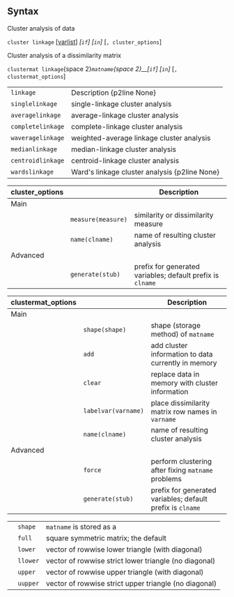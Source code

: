 ## Syntax

Cluster analysis of data

`cluster linkage`
\[[varlist](http://www.stata.com/help.cgi?varlist)\]
_\[`if`\] \[`in`\]_ \[`, cluster_options`\]

Cluster analysis of a dissimilarity matrix

`clustermat linkage`<span options="2">{space 2}_`matname`<span
options="2">{space 2}__\[`if`\]
\[`in`\]_ \[`, clustermat_options`\]

|                   |                                               |
|-------------------|-----------------------------------------------|
| `linkage`         | Description {p2line None}                     |
| `singlelinkage`   | single-linkage cluster analysis               |
| `averagelinkage`  | average-linkage cluster analysis              |
| `completelinkage` | complete-linkage cluster analysis             |
| `waveragelinkage` | weighted-average linkage cluster analysis     |
| `medianlinkage`   | median-linkage cluster analysis               |
| `centroidlinkage` | centroid-linkage cluster analysis             |
| `wardslinkage`    | Ward's linkage cluster analysis {p2line None} |

| cluster\_options |                    | Description                                                |
|------------------|--------------------|------------------------------------------------------------|
| Main             |                    |                                                            |
|                  | `measure(measure)` | similarity or dissimilarity measure                        |
|                  | `name(clname)`     | name of resulting cluster analysis                         |
| Advanced         |                    |                                                            |
|                  | `generate(stub)`   | prefix for generated variables; default prefix is `clname` |

| clustermat\_options |                     | Description                                                |
|---------------------|---------------------|------------------------------------------------------------|
| Main                |                     |                                                            |
|                     | `shape(shape)`      | shape (storage method) of `matname`                        |
|                     | `add`               | add cluster information to data currently in memory        |
|                     | `clear`             | replace data in memory with cluster information            |
|                     | `labelvar(varname)` | place dissimilarity matrix row names in `varname`          |
|                     | `name(clname)`      | name of resulting cluster analysis                         |
| Advanced            |                     |                                                            |
|                     | `force`             | perform clustering after fixing `matname` problems         |
|                     | `generate(stub)`    | prefix for generated variables; default prefix is `clname` |

|     |          |                                                       |
|-----|----------|-------------------------------------------------------|
|     | `shape`  | `matname` is stored as a                              |
|     | `full`   | square symmetric matrix; the default                  |
|     | `lower`  | vector of rowwise lower triangle (with diagonal)      |
|     | `llower` | vector of rowwise strict lower triangle (no diagonal) |
|     | `upper`  | vector of rowwise upper triangle (with diagonal)      |
|     | `uupper` | vector of rowwise strict upper triangle (no diagonal) |
